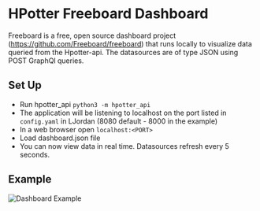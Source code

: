 # HPotter Freeboard Dashboard

Freeboard is a free, open source dashboard project (https://github.com/Freeboard/freeboard) that runs locally to visualize data queried from the Hpotter-api.
The datasources are of type JSON using POST GraphQl queries.  

## Set Up
* Run hpotter_api `python3 -m hpotter_api`
* The application will be listening to localhost on the port listed in `config.yaml` in LJordan (8080 default - 8000 in the example)
* In a web browser open `localhost:<PORT>`
* Load dashboard.json file
* You can now view data in real time. Datasources refresh every 5 seconds.

## Example
![Dashboard Example](/Freeboard/DashboardPicture.jpg)